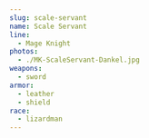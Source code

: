 ```yaml
---
slug: scale-servant
name: Scale Servant
line:
  - Mage Knight
photos:
  - ./MK-ScaleServant-Dankel.jpg
weapons:
  - sword
armor:
  - leather
  - shield
race:
  - lizardman
---
```

